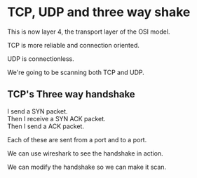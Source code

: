 
# TCP, UDP and three way shake

This is now layer 4, the transport layer of the OSI model.

TCP is more reliable and connection oriented.

UDP is connectionless.

We're going to be scanning both TCP and UDP.

## TCP's Three way handshake

I send a SYN packet.  
Then I receive a SYN ACK packet.  
Then I send a ACK packet.

Each of these are sent from a port and to a port.

We can use wireshark to see the handshake in action.

We can modify the handshake so we can make it scan.
